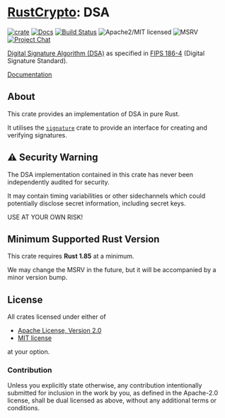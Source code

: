 # [RustCrypto]: DSA

[![crate][crate-image]][crate-link]
[![Docs][docs-image]][docs-link]
[![Build Status][build-image]][build-link]
![Apache2/MIT licensed][license-image]
![MSRV][rustc-image]
[![Project Chat][chat-image]][chat-link]

[Digital Signature Algorithm (DSA)][1] as specified in
[FIPS 186-4][2] (Digital Signature Standard).

[Documentation][docs-link]

## About

This crate provides an implementation of DSA in pure Rust.

It utilises the [`signature`] crate to provide an interface for creating and verifying signatures.  

## ⚠️ Security Warning

The DSA implementation contained in this crate has never been
independently audited for security.

It may contain timing variabilities or other sidechannels which could
potentially disclose secret information, including secret keys.

USE AT YOUR OWN RISK!

## Minimum Supported Rust Version

This crate requires **Rust 1.85** at a minimum.

We may change the MSRV in the future, but it will be accompanied by a minor
version bump.

## License

All crates licensed under either of

 * [Apache License, Version 2.0](http://www.apache.org/licenses/LICENSE-2.0)
 * [MIT license](http://opensource.org/licenses/MIT)

at your option.

### Contribution

Unless you explicitly state otherwise, any contribution intentionally submitted
for inclusion in the work by you, as defined in the Apache-2.0 license, shall be
dual licensed as above, without any additional terms or conditions.

[//]: # (badges)

[crate-image]: https://img.shields.io/crates/v/dsa?logo=rust
[crate-link]: https://crates.io/crates/dsa
[docs-image]: https://docs.rs/dsa/badge.svg
[docs-link]: https://docs.rs/dsa/
[build-image]: https://github.com/RustCrypto/signatures/actions/workflows/dsa.yml/badge.svg
[build-link]: https://github.com/RustCrypto/signatures/actions/workflows/dsa.yml
[license-image]: https://img.shields.io/badge/license-Apache2.0/MIT-blue.svg
[rustc-image]: https://img.shields.io/badge/rustc-1.85+-blue.svg
[chat-image]: https://img.shields.io/badge/zulip-join_chat-blue.svg
[chat-link]: https://rustcrypto.zulipchat.com/#narrow/stream/260048-signatures

[//]: # (links)

[RustCrypto]: https://github.com/RustCrypto

[//]: # (footnotes)

[1]: https://en.wikipedia.org/wiki/Digital_Signature_Algorithm
[2]: https://csrc.nist.gov/publications/detail/fips/186/4/final

[//]: # (docs.rs definitions)

[`signature`]: https://docs.rs/signature
[`signature::Signer`]: https://docs.rs/signature/latest/signature/trait.Signer.html
[`signature::Verifier`]: https://docs.rs/signature/latest/signature/trait.Verifier.html
